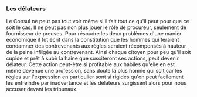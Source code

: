 

### 

### Les délateurs
Le Consul ne peut pas tout voir même si il fait tout ce qu'il peut pour que ce soit le cas. Il ne peut pas non plus jouer le rôle de procureur, seulement de fournisseur de preuves. Pour résoudre les deux problèmes d'une manièr économique il fut écrit dans la constitution que les hommes qui feraient condamner des contrevenants aux règles seraient récompensés à hauteur de la peine infligée au contrevenant. Ainsi chaque citoyen pour peu qu'il soit cupide et prêt à subir la haine que susciteront ses actions, peut devenir délateur. Cette action peut-être si profitable aux habiles qu'elle en est même devenue une profession, sans doute la plus honnie qui soit car les règles sur l'expression en particulier sont si rigides qu'on peut facilement les enfreindre par inadvertance et les délateurs surgissent alors pour nous accuser devant les tribunaux.